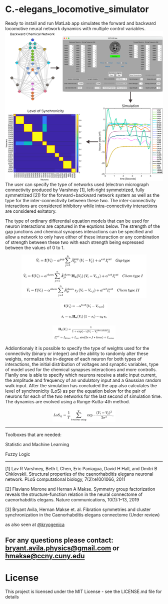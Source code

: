 # C.-elegans_locomotive_simulator
Ready to install and run MatLab app simulates the forward and backward locomotive neural network dynamics with multiple control variables.
![alt text](Example.png?raw=true)
The user can specify the type of networks used (electron micrograph connectivity produced by Varshney [1], left-right symmetrized, fully symmetrized [2]) for the forward+backward network system as well as the type for the inter-connectivity between these two. The inter-connectivity interactions are considered inhibitory while intra-connectivity interactions are considered exitatory.

The type of ordinary differential equation models that can be used for neuron interactions are captured in the equtions below. The strength of the gap junctions and chemical synapses interactions can be specified and allow a network to only have either of these interaction or any combination of strength between these two with each strength being expressed between the values of 0 to 1.
<p align="center">
<img src="eq1.png?raw=true" width="400">
</p>
<p align="center">
<img src="eq2.png?raw=true" width="150">
</p>
<p align="center">
<img src="eq3.png?raw=true" width="200">
</p>
Addiontionaly it is possible to specify the type of weights used for the connectivity (binary or integer) and the ability to randomly alter these weights, normalize the in-degree of each neuron for both types of interactions, the initial distribution of voltages and synaptic variables, type of model used for the chemical synapses interactions and more controlls. Fianlly one is able to specify which neurons receive a static input current, the amplitude and frequency of an undulatory input and a Gaussian random walk input.
After the simulation has concluded the app also calculates the level of synchronicity (LoS) as per the equation below for the pair of neurons for each of the two networks for the last second of simulation time. The dynamics are evolved using a Runge-Kutta-4th method.

<p align="center">
<img src="LoS.png?raw=true" width="200">
</p>

--------------

Toolboxes that are needed:

Statistic and Machine Learning

Fuzzy Logic

--------------

[1] Lav R Varshney, Beth L Chen, Eric Paniagua, David H Hall, and Dmitri B Chklovskii. Structural properties of the caenorhabditis elegans neuronal network. PLoS computational biology, 7(2):e1001066, 2011

[2] Flaviano Morone and Hernan A Makse. Symmetry group factorization reveals the structure-function relation in the neural connectome of caenorhabditis elegans. Nature communications, 10(1):1–13, 2019

[3] Bryant Avila, Hernan Makse et. al. Fibration symmetries and cluster synchronization in the Caenorhabditis elegans connectome (Under review)

as also seen at [@kryogenica](https://github.com/kryogenica/C.-elegans_locomotive_simulator)

For any questions please contact: bryant.avila.physics@gmail.com or hmakse@ccny.cuny.edu
--------------
# License
This project is licensed under the MIT License - see the LICENSE.md file for details

